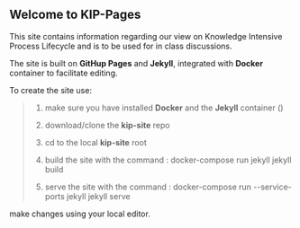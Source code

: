 ## Welcome to KIP-Pages

This site contains information regarding our view on Knowledge Intensive Process Lifecycle and is to be used for in class discussions.

The site is built on **GitHup Pages** and **Jekyll**, integrated with **Docker** container to facilitate editing.

To create the site use:

> 1. make sure you have installed **Docker** and the **Jekyll** container ()
>
> 2. download/clone the **kip-site** repo
> 3. cd to the local **kip-site** root
> 4. build the site with the command : docker-compose run jekyll jekyll build 
> 5. serve the site with the command : docker-compose run --service-ports jekyll jekyll serve
>

make changes using your local editor.

